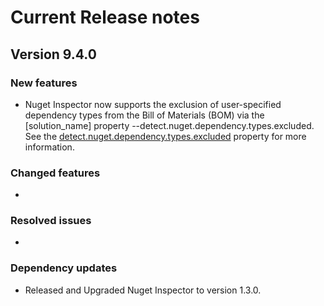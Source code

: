 # Current Release notes

## Version 9.4.0

### New features

* Nuget Inspector now supports the exclusion of user-specified dependency types from the Bill of Materials (BOM) via the [solution_name] property --detect.nuget.dependency.types.excluded. See the [detect.nuget.dependency.types.excluded](../properties/detectors/nuget.md#nuget-dependency-types-excluded) property for more information.

### Changed features

* 

### Resolved issues

* 

### Dependency updates

* Released and Upgraded Nuget Inspector to version 1.3.0.
